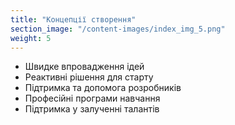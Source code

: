 ```yaml
---
title: "Концепції створення"
section_image: "/content-images/index_img_5.png"
weight: 5
---
```

- Швидке впровадження ідей
- Реактивні рішення для старту
- Підтримка та допомога розробників
- Професійні програми навчання
- Підтримка у залученні талантів